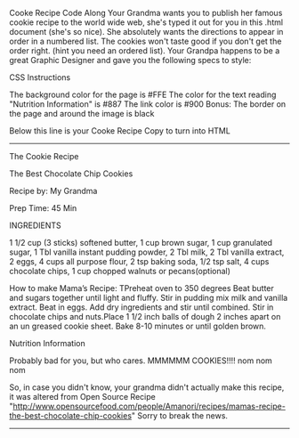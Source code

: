 Cooke Recipe Code Along
Your Grandma wants you to publish her famous cookie recipe to the world wide web, she's typed it out for you in this .html document (she's so nice). She absolutely wants the directions to appear in order in a numbered list. The cookies won't taste good if you don't get the order right. (hint you need an ordered list). Your Grandpa happens to be a great Graphic Designer and gave you the following specs to style:

CSS Instructions

The background color for the page is #FFE
The color for the text reading "Nutrition Information" is #887
The link color is #900
Bonus: The border on the page and around the image is black

Below this line is your Cooke Recipe Copy to turn into HTML

------------------------------------------------------------------------

The Cookie Recipe

The Best Chocolate Chip Cookies

Recipe by: My Grandma

Prep Time: 45 Min

INGREDIENTS

1 1/2 cup (3 sticks) softened butter, 1 cup brown sugar, 1 cup granulated sugar, 1 Tbl vanilla instant pudding powder, 2 Tbl milk, 2 Tbl vanilla extract, 2 eggs, 4 cups all purpose flour, 2 tsp baking soda, 1/2 tsp salt, 4 cups chocolate chips, 1 cup chopped walnuts or pecans(optional)

How to make Mama’s Recipe: TPreheat oven to 350 degrees Beat butter and sugars together until light and fluffy. Stir in pudding mix milk and vanilla extract. Beat in eggs. Add dry ingredients and stir until combined. Stir in chocolate chips and nuts.Place 1 1/2 inch balls of dough 2 inches apart on an un greased cookie sheet. Bake 8-10 minutes or until golden brown.

Nutrition Information

Probably bad for you, but who cares. MMMMMM COOKIES!!!! nom nom nom

So, in case you didn't know, your grandma didn't actually make this recipe, it was altered from Open Source Recipe "http://www.opensourcefood.com/people/Amanori/recipes/mamas-recipe-the-best-chocolate-chip-cookies" Sorry to break the news. <!--You must include the link in your final webpage -->

---------------------------------------------------------------------------------------------------------------